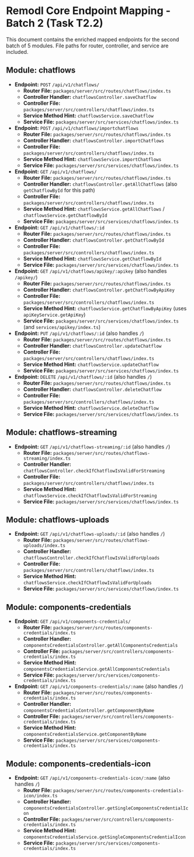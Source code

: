 # Remodl Core Endpoint Mapping - Batch 2 (Task T2.2)

This document contains the enriched mapped endpoints for the second batch of 5 modules. File paths for router, controller, and service are included.

## Module: chatflows
- **Endpoint:** `POST` `/api/v1/chatflows/`
  - **Router File:** `packages/server/src/routes/chatflows/index.ts`
  - **Controller Handler:** `chatflowsController.saveChatflow`
  - **Controller File:** `packages/server/src/controllers/chatflows/index.ts`
  - **Service Method Hint:** `chatflowsService.saveChatflow`
  - **Service File:** `packages/server/src/services/chatflows/index.ts`
- **Endpoint:** `POST` `/api/v1/chatflows/importchatflows`
  - **Router File:** `packages/server/src/routes/chatflows/index.ts`
  - **Controller Handler:** `chatflowsController.importChatflows`
  - **Controller File:** `packages/server/src/controllers/chatflows/index.ts`
  - **Service Method Hint:** `chatflowsService.importChatflows`
  - **Service File:** `packages/server/src/services/chatflows/index.ts`
- **Endpoint:** `GET` `/api/v1/chatflows/`
  - **Router File:** `packages/server/src/routes/chatflows/index.ts`
  - **Controller Handler:** `chatflowsController.getAllChatflows` (also `getChatflowById` for this path)
  - **Controller File:** `packages/server/src/controllers/chatflows/index.ts`
  - **Service Method Hint:** `chatflowsService.getAllChatflows` / `chatflowsService.getChatflowById`
  - **Service File:** `packages/server/src/services/chatflows/index.ts`
- **Endpoint:** `GET` `/api/v1/chatflows/:id`
  - **Router File:** `packages/server/src/routes/chatflows/index.ts`
  - **Controller Handler:** `chatflowsController.getChatflowById`
  - **Controller File:** `packages/server/src/controllers/chatflows/index.ts`
  - **Service Method Hint:** `chatflowsService.getChatflowById`
  - **Service File:** `packages/server/src/services/chatflows/index.ts`
- **Endpoint:** `GET` `/api/v1/chatflows/apikey/:apikey` (also handles `/apikey/`)
  - **Router File:** `packages/server/src/routes/chatflows/index.ts`
  - **Controller Handler:** `chatflowsController.getChatflowByApiKey`
  - **Controller File:** `packages/server/src/controllers/chatflows/index.ts`
  - **Service Method Hint:** `chatflowsService.getChatflowByApiKey` (uses `apiKeyService.getApiKey`)
  - **Service File:** `packages/server/src/services/chatflows/index.ts` (and `services/apikey/index.ts`)
- **Endpoint:** `PUT` `/api/v1/chatflows/:id` (also handles `/`)
  - **Router File:** `packages/server/src/routes/chatflows/index.ts`
  - **Controller Handler:** `chatflowsController.updateChatflow`
  - **Controller File:** `packages/server/src/controllers/chatflows/index.ts`
  - **Service Method Hint:** `chatflowsService.updateChatflow`
  - **Service File:** `packages/server/src/services/chatflows/index.ts`
- **Endpoint:** `DELETE` `/api/v1/chatflows/:id` (also handles `/`)
  - **Router File:** `packages/server/src/routes/chatflows/index.ts`
  - **Controller Handler:** `chatflowsController.deleteChatflow`
  - **Controller File:** `packages/server/src/controllers/chatflows/index.ts`
  - **Service Method Hint:** `chatflowsService.deleteChatflow`
  - **Service File:** `packages/server/src/services/chatflows/index.ts`

## Module: chatflows-streaming
- **Endpoint:** `GET` `/api/v1/chatflows-streaming/:id` (also handles `/`)
  - **Router File:** `packages/server/src/routes/chatflows-streaming/index.ts`
  - **Controller Handler:** `chatflowsController.checkIfChatflowIsValidForStreaming`
  - **Controller File:** `packages/server/src/controllers/chatflows/index.ts`
  - **Service Method Hint:** `chatflowsService.checkIfChatflowIsValidForStreaming`
  - **Service File:** `packages/server/src/services/chatflows/index.ts`

## Module: chatflows-uploads
- **Endpoint:** `GET` `/api/v1/chatflows-uploads/:id` (also handles `/`)
  - **Router File:** `packages/server/src/routes/chatflows-uploads/index.ts`
  - **Controller Handler:** `chatflowsController.checkIfChatflowIsValidForUploads`
  - **Controller File:** `packages/server/src/controllers/chatflows/index.ts`
  - **Service Method Hint:** `chatflowsService.checkIfChatflowIsValidForUploads`
  - **Service File:** `packages/server/src/services/chatflows/index.ts`

## Module: components-credentials
- **Endpoint:** `GET` `/api/v1/components-credentials/`
  - **Router File:** `packages/server/src/routes/components-credentials/index.ts`
  - **Controller Handler:** `componentsCredentialsController.getAllComponentsCredentials`
  - **Controller File:** `packages/server/src/controllers/components-credentials/index.ts`
  - **Service Method Hint:** `componentsCredentialsService.getAllComponentsCredentials`
  - **Service File:** `packages/server/src/services/components-credentials/index.ts`
- **Endpoint:** `GET` `/api/v1/components-credentials/:name` (also handles `/`)
  - **Router File:** `packages/server/src/routes/components-credentials/index.ts`
  - **Controller Handler:** `componentsCredentialsController.getComponentByName`
  - **Controller File:** `packages/server/src/controllers/components-credentials/index.ts`
  - **Service Method Hint:** `componentsCredentialsService.getComponentByName`
  - **Service File:** `packages/server/src/services/components-credentials/index.ts`

## Module: components-credentials-icon
- **Endpoint:** `GET` `/api/v1/components-credentials-icon/:name` (also handles `/`)
  - **Router File:** `packages/server/src/routes/components-credentials-icon/index.ts`
  - **Controller Handler:** `componentsCredentialsController.getSingleComponentsCredentialIcon`
  - **Controller File:** `packages/server/src/controllers/components-credentials/index.ts`
  - **Service Method Hint:** `componentsCredentialsService.getSingleComponentsCredentialIcon`
  - **Service File:** `packages/server/src/services/components-credentials/index.ts`
